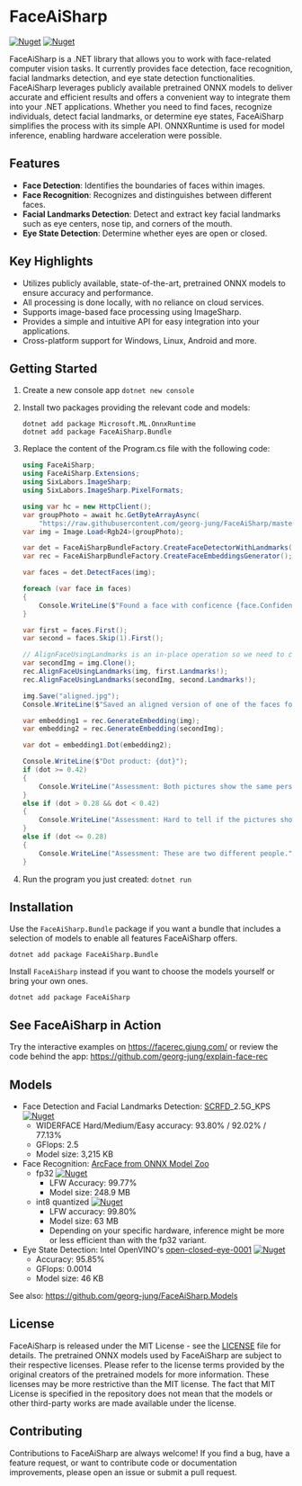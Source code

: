 # FaceAiSharp

[![Nuget](https://img.shields.io/nuget/v/FaceAiSharp?label=FaceAiSharp&logo=nuget)](https://www.nuget.org/packages/FaceAiSharp/)
[![Nuget](https://img.shields.io/nuget/v/FaceAiSharp.Bundle?label=FaceAiSharp.Bundle&logo=nuget)](https://www.nuget.org/packages/FaceAiSharp.Bundle/)

FaceAiSharp is a .NET library that allows you to work with face-related computer vision tasks. It currently provides face detection, face recognition, facial landmarks detection, and eye state detection functionalities. FaceAiSharp leverages publicly available pretrained ONNX models to deliver accurate and efficient results and offers a convenient way to integrate them into your .NET applications. Whether you need to find faces, recognize individuals, detect facial landmarks, or determine eye states, FaceAiSharp simplifies the process with its simple API. ONNXRuntime is used for model inference, enabling hardware acceleration were possible.

## Features

- **Face Detection**: Identifies the boundaries of faces within images.
- **Face Recognition**: Recognizes and distinguishes between different faces.
- **Facial Landmarks Detection**: Detect and extract key facial landmarks such as eye centers, nose tip, and corners of the mouth.
- **Eye State Detection**: Determine whether eyes are open or closed.

## Key Highlights

- Utilizes publicly available, state-of-the-art, pretrained ONNX models to ensure accuracy and performance.
- All processing is done locally, with no reliance on cloud services.
- Supports image-based face processing using ImageSharp.
- Provides a simple and intuitive API for easy integration into your applications.
- Cross-platform support for Windows, Linux, Android and more.

## Getting Started

1. Create a new console app `dotnet new console`
2. Install two packages providing the relevant code and models:

    ```shell
    dotnet add package Microsoft.ML.OnnxRuntime
    dotnet add package FaceAiSharp.Bundle
    ```

3. Replace the content of the Program.cs file with the following code:

    ```csharp
    using FaceAiSharp;
    using FaceAiSharp.Extensions;
    using SixLabors.ImageSharp;
    using SixLabors.ImageSharp.PixelFormats;

    using var hc = new HttpClient();
    var groupPhoto = await hc.GetByteArrayAsync(
        "https://raw.githubusercontent.com/georg-jung/FaceAiSharp/master/examples/obama_family.jpg");
    var img = Image.Load<Rgb24>(groupPhoto);

    var det = FaceAiSharpBundleFactory.CreateFaceDetectorWithLandmarks();
    var rec = FaceAiSharpBundleFactory.CreateFaceEmbeddingsGenerator();

    var faces = det.DetectFaces(img);

    foreach (var face in faces)
    {
        Console.WriteLine($"Found a face with conficence {face.Confidence}: {face.Box}");
    }

    var first = faces.First();
    var second = faces.Skip(1).First();

    // AlignFaceUsingLandmarks is an in-place operation so we need to create a clone of img first
    var secondImg = img.Clone();
    rec.AlignFaceUsingLandmarks(img, first.Landmarks!);
    rec.AlignFaceUsingLandmarks(secondImg, second.Landmarks!);

    img.Save("aligned.jpg");
    Console.WriteLine($"Saved an aligned version of one of the faces found at \"./aligned.jpg\".");

    var embedding1 = rec.GenerateEmbedding(img);
    var embedding2 = rec.GenerateEmbedding(secondImg);

    var dot = embedding1.Dot(embedding2);

    Console.WriteLine($"Dot product: {dot}");
    if (dot >= 0.42)
    {
        Console.WriteLine("Assessment: Both pictures show the same person.");
    }
    else if (dot > 0.28 && dot < 0.42)
    {
        Console.WriteLine("Assessment: Hard to tell if the pictures show the same person.");
    }
    else if (dot <= 0.28)
    {
        Console.WriteLine("Assessment: These are two different people.");
    }

    ```

4. Run the program you just created: `dotnet run`

## Installation

Use the `FaceAiSharp.Bundle` package if you want a bundle that includes a selection of models to enable all features FaceAiSharp offers.

```pwsh
dotnet add package FaceAiSharp.Bundle
```

Install `FaceAiSharp` instead if you want to choose the models yourself or bring your own ones.

```pwsh
dotnet add package FaceAiSharp
```

## See FaceAiSharp in Action

Try the interactive examples on <https://facerec.gjung.com/> or review the code behind the app: <https://github.com/georg-jung/explain-face-rec>

## Models

- Face Detection and Facial Landmarks Detection: [SCRFD](https://github.com/deepinsight/insightface/tree/master/detection/scrfd)_2.5G_KPS [![Nuget](https://img.shields.io/nuget/v/FaceAiSharp.Models.Scrfd.2dot5g_kps?color=blue&label=FaceAiSharp.Models.Scrfd.2dot5g_kps&logo=nuget)](https://www.nuget.org/packages/FaceAiSharp.Models.Scrfd.2dot5g_kps)
  - WIDERFACE Hard/Medium/Easy accuracy: 93.80% / 92.02% / 77.13%
  - GFlops: 2.5
  - Model size: 3,215 KB
- Face Recognition: [ArcFace from ONNX Model Zoo](https://github.com/onnx/models/tree/main/vision/body_analysis/arcface)
  - fp32 [![Nuget](https://img.shields.io/nuget/v/FaceAiSharp.Models.ArcFace.LResNet100E-IR?color=blue&label=FaceAiSharp.Models.ArcFace.LResNet100E-IR&logo=nuget)](https://www.nuget.org/packages/FaceAiSharp.Models.ArcFace.LResNet100E-IR)
    - LFW Accuracy: 99.77%
    - Model size: 248.9 MB
  - int8 quantized [![Nuget](https://img.shields.io/nuget/v/FaceAiSharp.Models.ArcFace.LResNet100E-IR-int8?color=blue&label=FaceAiSharp.Models.ArcFace.LResNet100E-IR-int8&logo=nuget)](https://www.nuget.org/packages/FaceAiSharp.Models.ArcFace.LResNet100E-IR-int8)
    - LFW accuracy: 99.80%
    - Model size: 63 MB
    - Depending on your specific hardware, inference might be more or less efficient than with the fp32 variant.
- Eye State Detection: Intel OpenVINO's [open-closed-eye-0001](https://docs.openvino.ai/2022.3/omz_models_model_open_closed_eye_0001.html) [![Nuget](https://img.shields.io/nuget/v/FaceAiSharp.Models.OpenVino.open-closed-eye-0001?color=blue&label=FaceAiSharp.Models.OpenVino.open-closed-eye-0001&logo=nuget)](https://www.nuget.org/packages/FaceAiSharp.Models.OpenVino.open-closed-eye-0001)
  - Accuracy: 95.85%
  - GFlops: 0.0014
  - Model size: 46 KB

See also: <https://github.com/georg-jung/FaceAiSharp.Models>

## License

FaceAiSharp is released under the MIT License - see the [LICENSE](LICENSE) file for details. The pretrained ONNX models used by FaceAiSharp are subject to their respective licenses. Please refer to the license terms provided by the original creators of the pretrained models for more information. These licenses may be more restrictive than the MIT license. The fact that MIT License is specified in the repository does not mean that the models or other third-party works are made available under the license.

## Contributing

Contributions to FaceAiSharp are always welcome! If you find a bug, have a feature request, or want to contribute code or documentation improvements, please open an issue or submit a pull request.
